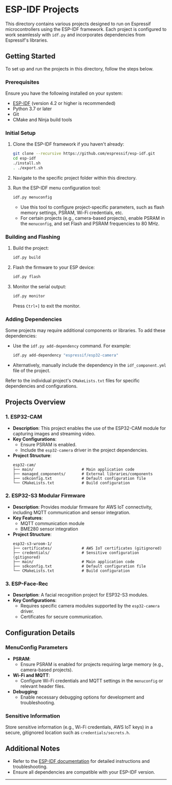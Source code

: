 
# ESP-IDF Projects

This directory contains various projects designed to run on Espressif microcontrollers using the ESP-IDF framework. Each project is configured to work seamlessly with `idf.py` and incorporates dependencies from Espressif's libraries.

## Getting Started

To set up and run the projects in this directory, follow the steps below.

### Prerequisites

Ensure you have the following installed on your system:
- [ESP-IDF](https://github.com/espressif/esp-idf) (version 4.2 or higher is recommended)
- Python 3.7 or later
- Git
- CMake and Ninja build tools

### Initial Setup

1. Clone the ESP-IDF framework if you haven't already:
   ```bash
   git clone --recursive https://github.com/espressif/esp-idf.git
   cd esp-idf
   ./install.sh
   . ./export.sh
   ```

2. Navigate to the specific project folder within this directory.

3. Run the ESP-IDF menu configuration tool:
   ```bash
   idf.py menuconfig
   ```
   - Use this tool to configure project-specific parameters, such as flash memory settings, PSRAM, Wi-Fi credentials, etc.
   - For certain projects (e.g., camera-based projects), enable PSRAM in the `menuconfig`, and set Flash and PSRAM frequencies to 80 MHz.

### Building and Flashing

1. Build the project:
   ```bash
   idf.py build
   ```

2. Flash the firmware to your ESP device:
   ```bash
   idf.py flash
   ```

3. Monitor the serial output:
   ```bash
   idf.py monitor
   ```

   Press `Ctrl+]` to exit the monitor.

### Adding Dependencies

Some projects may require additional components or libraries. To add these dependencies:

- Use the `idf.py add-dependency` command. For example:
  ```bash
  idf.py add-dependency "espressif/esp32-camera"
  ```
- Alternatively, manually include the dependency in the `idf_component.yml` file of the project.

Refer to the individual project's `CMakeLists.txt` files for specific dependencies and configurations.

## Projects Overview

### 1. ESP32-CAM
- **Description**: This project enables the use of the ESP32-CAM module for capturing images and streaming video.
- **Key Configurations**:
  - Ensure PSRAM is enabled.
  - Include the `esp32-camera` driver in the project dependencies.
- **Project Structure**:
  ```
  esp32-cam/
  ├── main/                     # Main application code
  ├── managed_components/       # External libraries/components
  ├── sdkconfig.txt             # Default configuration file
  └── CMakeLists.txt            # Build configuration
  ```

### 2. ESP32-S3 Modular Firmware
- **Description**: Provides modular firmware for AWS IoT connectivity, including MQTT communication and sensor integration.
- **Key Features**:
  - MQTT communication module
  - BME280 sensor integration
- **Project Structure**:
  ```
  esp32-s3-wroom-1/
  ├── certificates/             # AWS IoT certificates (gitignored)
  ├── credentials/              # Sensitive configuration (gitignored)
  ├── main/                     # Main application code
  ├── sdkconfig.txt             # Default configuration file
  └── CMakeLists.txt            # Build configuration
  ```

### 3. ESP-Face-Rec
- **Description**: A facial recognition project for ESP32-S3 modules.
- **Key Configurations**:
  - Requires specific camera modules supported by the `esp32-camera` driver.
  - Certificates for secure communication.

## Configuration Details

### MenuConfig Parameters
- **PSRAM**:
  - Ensure PSRAM is enabled for projects requiring large memory (e.g., camera-based projects).
- **Wi-Fi and MQTT**:
  - Configure Wi-Fi credentials and MQTT settings in the `menuconfig` or relevant header files.
- **Debugging**:
  - Enable necessary debugging options for development and troubleshooting.

### Sensitive Information
Store sensitive information (e.g., Wi-Fi credentials, AWS IoT keys) in a secure, gitignored location such as `credentials/secrets.h`.

## Additional Notes

- Refer to the [ESP-IDF documentation](https://docs.espressif.com/projects/esp-idf/en/latest/esp32/) for detailed instructions and troubleshooting.
- Ensure all dependencies are compatible with your ESP-IDF version.

---


